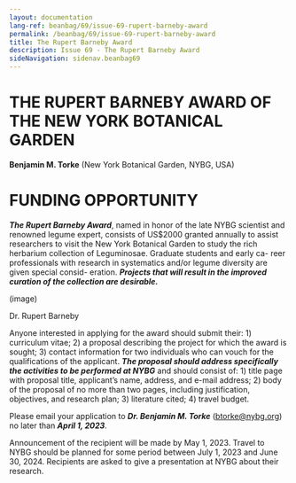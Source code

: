 ```yaml
---
layout: documentation
lang-ref: beanbag/69/issue-69-rupert-barneby-award
permalink: /beanbag/69/issue-69-rupert-barneby-award
title: The Rupert Barneby Award
description: Issue 69 - The Rupert Barneby Award
sideNavigation: sidenav.beanbag69
---
```


# THE RUPERT BARNEBY AWARD OF THE NEW YORK BOTANICAL GARDEN

**Benjamin M. Torke** (New York Botanical Garden, NYBG, USA)

# FUNDING OPPORTUNITY

***The Rupert Barneby Award***, named in honor of the late NYBG scientist and renowned legume expert, consists of US$2000 granted annually to assist researchers to visit the New York Botanical Garden to study the rich herbarium collection of Leguminosae. Graduate students and early ca- reer professionals with research in systematics and/or legume diversity are given special consid- eration. ***Projects that will result in the improved curation of the collection are desirable.***

(image)

Dr. Rupert Barneby

Anyone interested in applying for the award should submit their: 1) curriculum vitae; 2) a proposal describing the project for which the award is sought; 3) contact information for two individuals who can vouch for the qualifications of the applicant. ***The proposal should address specifically the activities to be performed at NYBG*** and should consist of: 1) title page with proposal title, applicant’s name, address, and e-mail address; 2) body of the proposal of no more than two pages, including justification, objectives, and research plan; 3) literature cited; 4) travel budget.

Please email your application to ***Dr. Benjamin M. Torke*** (btorke@nybg.org) no later than ***April 1, 2023***.

Announcement of the recipient will be made by May 1, 2023. Travel to NYBG should be planned for some period between July 1, 2023 and June 30, 2024. Recipients are asked to give a presentation at NYBG about their research.
